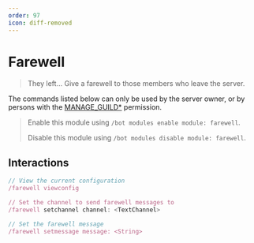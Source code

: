 ```yaml
---
order: 97
icon: diff-removed
---
```


# Farewell
> They left... Give a farewell to those members who leave the server.

The commands listed below can only be used by the server owner, or by persons with the [MANAGE_GUILD\*](https://discord.com/developers/docs/topics/permissions) permission.

> Enable this module using `/bot modules enable module: farewell`.
>
> Disable this module using `/bot modules disable module: farewell`.

## Interactions

```javascript
// View the current configuration
/farewell viewconfig

// Set the channel to send farewell messages to
/farewell setchannel channel: <TextChannel>

// Set the farewell message
/farewell setmessage message: <String>
```
